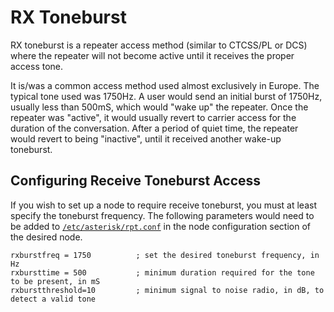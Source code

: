 # RX Toneburst
RX toneburst is a repeater access method (similar to CTCSS/PL or DCS) where the repeater will not become active until it receives the proper access tone.

It is/was a common access method used almost exclusively in Europe. The typical tone used was 1750Hz. A user would send an initial burst of 1750Hz, usually less than 500mS, which would "wake up" the repeater. Once the repeater was "active", it would usually revert to carrier access for the duration of the conversation. After a period of quiet time, the repeater would revert to being "inactive", until it received another wake-up toneburst.

## Configuring Receive Toneburst Access
If you wish to set up a node to require receive toneburst, you must at least specify the toneburst frequency. The following parameters would need to be added to [`/etc/asterisk/rpt.conf`](../config/rpt_conf.md) in the node configuration section of the desired node.

```
rxburstfreq = 1750          ; set the desired toneburst frequency, in Hz
rxbursttime = 500           ; minimum duration required for the tone to be present, in mS
rxburstthreshold=10         ; minimum signal to noise radio, in dB, to detect a valid tone
```
